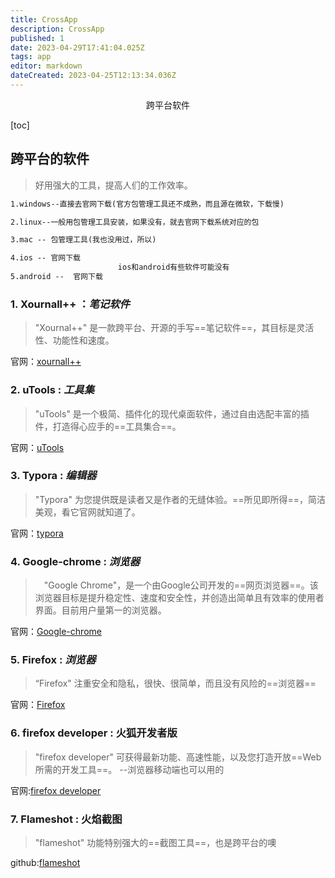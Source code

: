 ```yaml
---
title: CrossApp
description: CrossApp
published: 1
date: 2023-04-29T17:41:04.025Z
tags: app
editor: markdown
dateCreated: 2023-04-25T12:13:34.036Z
---
```


<center>跨平台软件</center>

[toc]



## 跨平台的软件

> 好用强大的工具，提高人们的工作效率。

```tex
1.windows--直接去官网下载(官方包管理工具还不成熟，而且源在微软，下载慢)

2.linux--一般用包管理工具安装，如果没有，就去官网下载系统对应的包

3.mac -- 包管理工具(我也没用过，所以)

4.ios -- 官网下载
						ios和android有些软件可能没有
5.android --  官网下载    
```



### 1. Xournall++ ：*笔记软件*

> "Xournal++" 是一款跨平台、开源的手写==笔记软件==，其目标是灵活性、功能性和速度。

官网：[xournall++](https://xournalpp.github.io/)



### 2. uTools : *工具集*

> "uTools" 是一个极简、插件化的现代桌面软件，通过自由选配丰富的插件，打造得心应手的==工具集合==。

官网：[uTools](https://u.tools/)



### 3. Typora : *编辑器*

>"Typora" 为您提供既是读者又是作者的无缝体验。==所见即所得==，简洁美观，看它官网就知道了。

官网：[typora](https://www.typora.io/)



### 4. Google-chrome : *浏览器*

> 　"Google Chrome"，是一个由Google公司开发的==网页浏览器==。该浏览器目标是提升稳定性、速度和安全性，并创造出简单且有效率的使用者界面。目前用户量第一的浏览器。

官网：[Google-chrome](https://www.google.cn/chrome/)



### 5. Firefox : *浏览器*

> “Firefox" 注重安全和隐私，很快、很简单，而且没有风险的==浏览器==

官网：[Firefox](https://www.firefox.com.cn/)



### 6. firefox developer : 火狐开发者版

> "firefox developer" 可获得最新功能、高速性能，以及您打造开放==Web 所需的开发工具==。  --浏览器移动端也可以用的

官网:[firefox developer](https://www.mozilla.org/zh-CN/firefox/developer/)



### 7. Flameshot : 火焰截图

> "flameshot" 功能特别强大的==截图工具==，也是跨平台的噢 

github:[flameshot](https://github.com/flameshot-org/flameshot)























